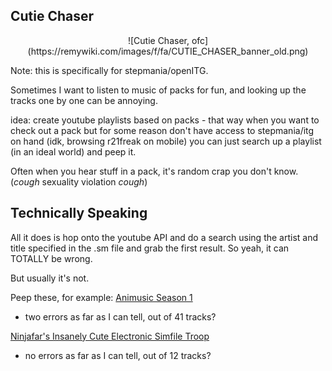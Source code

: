 ## Cutie Chaser
<p align="center">
![Cutie Chaser, ofc](https://remywiki.com/images/f/fa/CUTIE_CHASER_banner_old.png)
</p>

Note: this is specifically for stepmania/openITG.

Sometimes I want to listen to music of packs for fun, and looking up the
tracks one by one can be annoying.

idea: create youtube playlists based on packs - that way when you want to check out a pack
but for some reason don't have access to stepmania/itg on hand (idk, browsing r21freak on mobile)
you can just search up a playlist (in an ideal world) and peep it.

Often when you hear stuff in a pack, it's random crap you don't know.
(_cough_ sexuality violation _cough_)


## Technically Speaking

All it does is hop onto the youtube API and do a search using the artist and title
specified in the .sm file and grab the first result. So yeah, it can TOTALLY be wrong.

But usually it's not.

Peep these, for example:
[Animusic Season 1](https://www.youtube.com/watch?v=5KDltB4AvoY&list=PL_B30pn44WOVuiAsWCWGgf2mA-153un7G)
- two errors as far as I can tell, out of 41 tracks?

[Ninjafar's Insanely Cute Electronic Simfile Troop](https://www.youtube.com/watch?v=Ys9sIqv42lo&list=PL_B30pn44WOU-QqkJIwVhPp6xu0Y09DMj)
- no errors as far as I can tell, out of 12 tracks?

